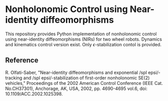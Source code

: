 # Nonholonomic Control using Near-identity diffeomorphisms
This repository provides Python implementation of nonholonomic control using near-identity diffeomorphisms (NIRs) for two wheel robots.
Dynamics and kinematics control version exist.
Only $\epsilon$-stabilization contol is provided.

## Reference
R. Olfati-Saber, "Near-identity diffeomorphisms and exponential /spl epsi/-tracking and /spl epsi/-stabilization of first-order nonholonomic SE(2) vehicles," Proceedings of the 2002 American Control Conference (IEEE Cat. No.CH37301), Anchorage, AK, USA, 2002, pp. 4690-4695 vol.6, doi: 10.1109/ACC.2002.1025398.
